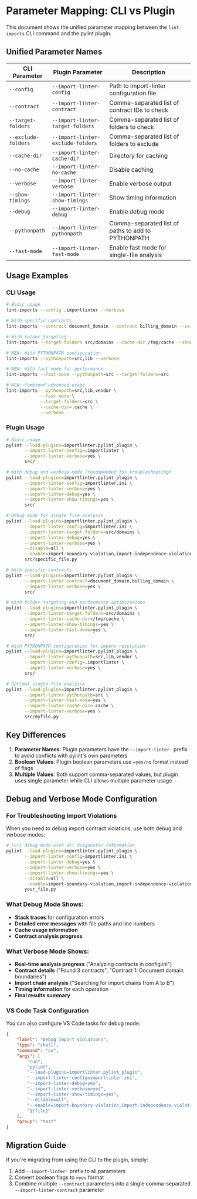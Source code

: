 # Parameter Mapping: CLI vs Plugin

This document shows the unified parameter mapping between the `lint-imports` CLI command and the pylint plugin.

## Unified Parameter Names

| CLI Parameter | Plugin Parameter | Description |
|---------------|------------------|-------------|
| `--config` | `--import-linter-config` | Path to import-linter configuration file |
| `--contract` | `--import-linter-contract` | Comma-separated list of contract IDs to check |
| `--target-folders` | `--import-linter-target-folders` | Comma-separated list of folders to check |
| `--exclude-folders` | `--import-linter-exclude-folders` | Comma-separated list of folders to exclude |
| `--cache-dir` | `--import-linter-cache-dir` | Directory for caching |
| `--no-cache` | `--import-linter-no-cache` | Disable caching |
| `--verbose` | `--import-linter-verbose` | Enable verbose output |
| `--show-timings` | `--import-linter-show-timings` | Show timing information |
| `--debug` | `--import-linter-debug` | Enable debug mode |
| `--pythonpath` | `--import-linter-pythonpath` | Comma-separated list of paths to add to PYTHONPATH |
| `--fast-mode` | `--import-linter-fast-mode` | Enable fast mode for single-file analysis |

## Usage Examples

### CLI Usage
```bash
# Basic usage
lint-imports --config .importlinter --verbose

# With specific contracts
lint-imports --contract document_domain --contract billing_domain --verbose

# With folder targeting
lint-imports --target-folders src/domains --cache-dir /tmp/cache --show-timings

# NEW: With PYTHONPATH configuration
lint-imports --pythonpath=src,lib --verbose

# NEW: With fast mode for performance
lint-imports --fast-mode --pythonpath=src --target-folders=src

# NEW: Combined advanced usage
lint-imports --pythonpath=src,lib,vendor \
             --fast-mode \
             --target-folders=src \
             --cache-dir=.cache \
             --verbose
```

### Plugin Usage
```bash
# Basic usage
pylint --load-plugins=importlinter.pylint_plugin \
       --import-linter-config=.importlinter \
       --import-linter-verbose=yes \
       src/

# With debug and verbose mode (recommended for troubleshooting)
pylint --load-plugins=importlinter.pylint_plugin \
       --import-linter-config=importlinter.ini \
       --import-linter-verbose=yes \
       --import-linter-debug=yes \
       --import-linter-show-timings=yes \
       src/

# Debug mode for single file analysis
pylint --load-plugins=importlinter.pylint_plugin \
       --import-linter-config=importlinter.ini \
       --import-linter-target-folders=src/domains \
       --import-linter-debug=yes \
       --import-linter-verbose=yes \
       --disable=all \
       --enable=import-boundary-violation,import-independence-violation,import-layer-violation,import-contract-violation,import-contract-error \
       src/specific_file.py

# With specific contracts
pylint --load-plugins=importlinter.pylint_plugin \
       --import-linter-contract=document_domain,billing_domain \
       --import-linter-verbose=yes \
       src/

# With folder targeting and performance optimizations
pylint --load-plugins=importlinter.pylint_plugin \
       --import-linter-target-folders=src/domains \
       --import-linter-cache-dir=/tmp/cache \
       --import-linter-show-timings=yes \
       --import-linter-fast-mode=yes \
       src/

# With PYTHONPATH configuration for import resolution
pylint --load-plugins=importlinter.pylint_plugin \
       --import-linter-pythonpath=src,lib,vendor \
       --import-linter-config=.importlinter \
       --import-linter-verbose=yes \
       src/

# Optimal single-file analysis
pylint --load-plugins=importlinter.pylint_plugin \
       --import-linter-pythonpath=src \
       --import-linter-fast-mode=yes \
       --import-linter-cache-dir=.cache \
       --import-linter-verbose=yes \
       src/myfile.py
```

## Key Differences

1. **Parameter Names**: Plugin parameters have the `--import-linter-` prefix to avoid conflicts with pylint's own parameters
2. **Boolean Values**: Plugin boolean parameters use `=yes/no` format instead of flags
3. **Multiple Values**: Both support comma-separated values, but plugin uses single parameter while CLI allows multiple parameter usage

## Debug and Verbose Mode Configuration

### For Troubleshooting Import Violations

When you need to debug import contract violations, use both debug and verbose modes:

```bash
# Full debug mode with all diagnostic information
pylint --load-plugins=importlinter.pylint_plugin \
       --import-linter-config=importlinter.ini \
       --import-linter-debug=yes \
       --import-linter-verbose=yes \
       --import-linter-show-timings=yes \
       --disable=all \
       --enable=import-boundary-violation,import-independence-violation,import-layer-violation,import-contract-violation,import-contract-error \
       your_file.py
```

### What Debug Mode Shows:
- **Stack traces** for configuration errors
- **Detailed error messages** with file paths and line numbers
- **Cache usage information**
- **Contract analysis progress**

### What Verbose Mode Shows:
- **Real-time analysis progress** ("Analyzing contracts in config.ini")
- **Contract details** ("Found 3 contracts", "Contract 1: Document domain boundaries")
- **Import chain analysis** ("Searching for import chains from A to B")
- **Timing information** for each operation
- **Final results summary**

### VS Code Task Configuration

You can also configure VS Code tasks for debug mode:

```json
{
    "label": "Debug Import Violations",
    "type": "shell",
    "command": "uv",
    "args": [
        "run",
        "pylint",
        "--load-plugins=importlinter.pylint_plugin",
        "--import-linter-config=importlinter.ini",
        "--import-linter-debug=yes",
        "--import-linter-verbose=yes",
        "--import-linter-show-timings=yes",
        "--disable=all",
        "--enable=import-boundary-violation,import-independence-violation,import-layer-violation,import-contract-violation,import-contract-error",
        "${file}"
    ],
    "group": "test"
}
```

## Migration Guide

If you're migrating from using the CLI to the plugin, simply:

1. Add `--import-linter-` prefix to all parameters
2. Convert boolean flags to `=yes` format
3. Combine multiple `--contract` parameters into a single comma-separated `--import-linter-contract` parameter
